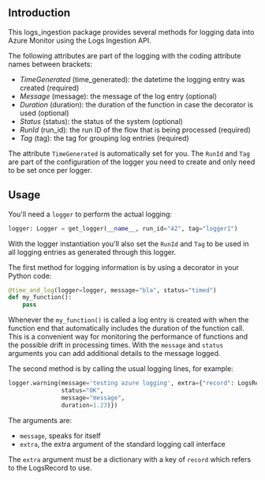 ## Introduction

This logs_ingestion package provides several methods for logging data into Azure Monitor using the Logs Ingestion API.

The following attributes are part of the logging with the coding attribute names between brackets:
- _TimeGenerated_ (time_generated): the datetime the logging entry was created (required) 
- _Message_ (message): the message of the log entry (optional)
- _Duration_ (duration): the duration of the function in case the decorator is used (optional)
- _Status_ (status): the status of the system (optional)
- _RunId_ (run_id): the run ID of the flow that is being processed (required)
- _Tag_ (tag): the tag for grouping log entries (required)

The attribute `TimeGenerated` is automatically set for you. The `RunId` and `Tag` are part of the configuration of the logger you need to create and only need to be set once per logger.


## Usage

You'll need a `logger` to perform the actual logging:
```python
logger: Logger = get_logger(__name__, run_id="42", tag="logger1")
```
With the logger instantiation you'll also set the `RunId` and `Tag` to be used in all logging entries as generated through this logger.

The first method for logging information is by using a decorator in your Python code:
```python
@time_and_log(logger=logger, message="bla", status="timed")
def my_function():
    pass
```
Whenever the `my_function()` is called a log entry is created with when the function end that automatically includes the duration of the function call. This is a convenient way for monitoring the performance of functions and the possible drift in processing times. 
With the `message` and `status` arguments you can add additional details to the message logged.

The second method is by calling the usual logging lines, for example:
```python
logger.warning(message='testing azure logging', extra={"record": LogsRecord(
               status="OK",
               message="message",
               duration=1.23)})
```
The arguments are:
- `message`, speaks for itself
- `extra`, the extra argument of the standard logging call interface

The `extra` argument must be a dictionary with a key of `record` which refers to the LogsRecord to use.
